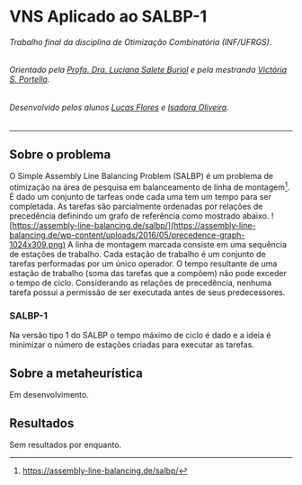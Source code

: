 # VNS Aplicado ao SALBP-1
###### Trabalho final da disciplina de Otimização Combinatória (INF/UFRGS).
###### Orientado pela [Profa. Dra. Luciana Salete Buriol](http://www.inf.ufrgs.br/~buriol/) e pela mestranda [Victória S. Portella](https://github.com/victoriasimonetti).
###### Desenvolvido pelos alunos [Lucas Flores](https://github.com/pacluke) e [Isadora Oliveira](https://github.com/isadorasop).
---

## Sobre o problema
O Simple Assembly Line Balancing Problem (SALBP) é um problema de otimização na área de pesquisa em balanceamento de linha de montagem[^1]. É dado um conjunto de tarfeas onde cada uma tem um tempo para ser completada. As tarefas são parcialmente ordenadas por relações de precedência definindo um grafo de referência como mostrado abaixo.
![https://assembly-line-balancing.de/salbp/](https://assembly-line-balancing.de/wp-content/uploads/2016/05/precedence-graph-1024x309.png)
A linha de montagem marcada consiste em uma sequência de estações de trabalho. Cada estação de trabalho é um conjunto de tarefas performadas por um único operador. O tempo resultante de uma estação de trabalho (soma das tarefas que a compõem) não pode exceder o tempo de ciclo. Considerando as relações de precedência, nenhuma tarefa possui a permissão de ser executada antes de seus predecessores.

### SALBP-1
Na versão tipo 1 do SALBP o tempo máximo de ciclo é dado e a ideia é minimizar o número de estações criadas para executar as tarefas.

## Sobre a metaheurística
Em desenvolvimento.

## Resultados
Sem resultados por enquanto.

[^1]: https://assembly-line-balancing.de/salbp/
